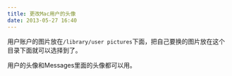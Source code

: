 ```yaml
---
title: 更改Mac用户的头像
date: 2013-05-27 16:40
---
```

用户账户的图片放在`/library/user pictures`下面，把自己要换的图片放在这个目录下面就可以选择到了。

用户的头像和Messages里面的头像都可以用。

